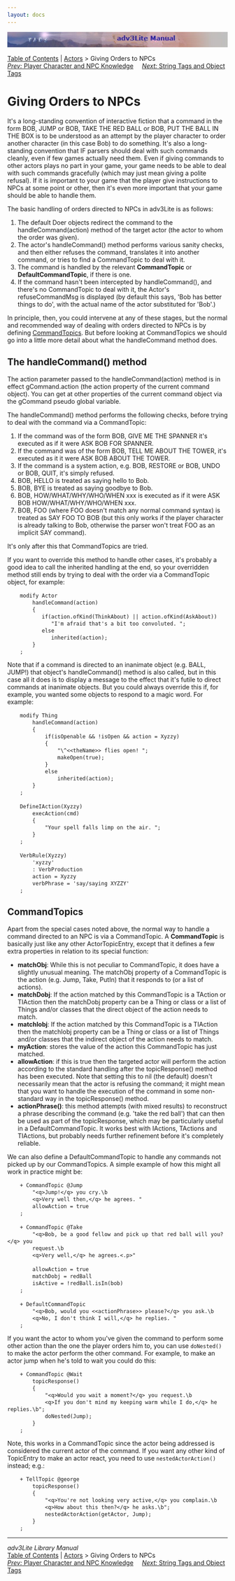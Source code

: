 ```yaml
---
layout: docs
---
```



<img src="topbar.jpg" data-border="0" />





<a href="toc.html" class="nav">Table of Contents</a> \|
<a href="actor.html" class="nav">Actors</a> \> Giving Orders to NPCs  
<span class="navnp"><a href="knowledge.html" class="nav"><em>Prev:</em> Player Character and
NPC Knowledge</a>    
<a href="tags.html" class="nav"><em>Next:</em> String Tags and Object
Tags</a>     </span>





# Giving Orders to NPCs

It's a long-standing convention of interactive fiction that a command in
the form BOB, JUMP or BOB, TAKE THE RED BALL or BOB, PUT THE BALL IN THE
BOX is to be understood as an attempt by the player character to order
another character (in this case Bob) to do something. It's also a
long-standing convention that IF parsers should deal with such commands
cleanly, even if few games actually need them. Even if giving commands
to other actors plays no part in your game, your game needs to be able
to deal with such commands gracefully (which may just mean giving a
polite refusal). If it is important to your game that the player give
instructions to NPCs at some point or other, then it's even more
important that your game should be able to handle them.

The basic handling of orders directed to NPCs in adv3Lite is as follows:

1.  The default Doer objects redirect the command to the
    handleCommand(action) method of the target actor (the actor to whom
    the order was given).
2.  The actor's handleCommand() method performs various sanity checks,
    and then either refuses the command, translates it into another
    command, or tries to find a CommandTopic to deal with it.
3.  The command is handled by the relevant **CommandTopic** or
    **DefaultCommandTopic**, if there is one.
4.  If the command hasn't been intercepted by handleCommand(), and
    there's no CommandTopic to deal with it, the Actor's
    refuseCommandMsg is displayed (by default this says, 'Bob has better
    things to do', with the actual name of the actor substituted for
    'Bob'.)

In principle, then, you could intervene at any of these stages, but the
normal and recommended way of dealing with orders directed to NPCs is by
defining [CommandTopics](#commandtopic). But before looking at
CommandTopics we should go into a little more detail about what the
handleCommand method does.

<span id="handlecom"></span>

## The handleCommand() method

The action parameter passed to the handleCommand(action) method is in
effect gCommand.action (the action property of the current command
object). You can get at other properties of the current command object
via the gCommand pseudo global variable.

The handleCommand() method performs the following checks, before trying
to deal with the command via a CommandTopic:

1.  If the command was of the form BOB, GIVE ME THE SPANNER it's
    executed as if it were ASK BOB FOR SPANNER.
2.  If the command was of the form BOB, TELL ME ABOUT THE TOWER, it's
    executed as it it were ASK BOB ABOUT THE TOWER.
3.  If the command is a system action, e.g. BOB, RESTORE or BOB, UNDO or
    BOB, QUIT, it's simply refused.
4.  BOB, HELLO is treated as saying hello to Bob.
5.  BOB, BYE is treated as saying goodbye to Bob.
6.  BOB, HOW/WHAT/WHY/WHO/WHEN xxx is executed as if it were ASK BOB
    HOW/WHAT/WHY/WHO/WHEN xxx.
7.  BOB, FOO (where FOO doesn't match any normal command syntax) is
    treated as SAY FOO TO BOB (but this only works if the player
    character is already talking to Bob, otherwise the parser won't
    treat FOO as an implicit SAY command).

It's only after this that CommandTopics are tried.

If you want to override this method to handle other cases, it's probably
a good idea to call the inherited handling at the end, so your
overridden method still ends by trying to deal with the order via a
CommandTopic object, for example:

```
    modify Actor
        handleCommand(action)
        {
           if(action.ofKind(ThinkAbout) || action.ofKind(AskAbout))
              "I'm afraid that's a bit too convoluted. ";
           else
              inherited(action);
        }
    ;
```

Note that if a command is directed to an inanimate object (e.g. BALL,
JUMP!) that object's handleCommand() method is also called, but in this
case all it does is to display a message to the effect that it's futile
to direct commands at inanimate objects. But you could always override
this if, for example, you wanted some objects to respond to a magic
word. For example:

```
    modify Thing    
        handleCommand(action)
        {
            if(isOpenable && !isOpen && action = Xyzzy)
            {
                "\^<<theName>> flies open! ";
                makeOpen(true);
            }
            else
                inherited(action);
        }
    ;

    DefineIAction(Xyzzy)
        execAction(cmd)
        {
            "Your spell falls limp on the air. ";
        }
    ;

    VerbRule(Xyzzy)
        'xyzzy'
        : VerbProduction
        action = Xyzzy
        verbPhrase = 'say/saying XYZZY'
    ;
```

  

## <span id="commandtopic">CommandTopics</span>

Apart from the special cases noted above, the normal way to handle a
command directed to an NPC is via a CommandTopic. A **CommandTopic** is
basically just like any other ActorTopicEntry, except that it defines a
few extra properties in relation to its special function:

- **matchObj**: While this is not peculiar to CommandTopic, it does have
  a slightly unusual meaning. The matchObj property of a CommandTopic is
  the action (e.g. Jump, Take, PutIn) that it responds to (or a list of
  actions).
- **matchDobj**: If the action matched by this CommandTopic is a TAction
  or TIAction then the matchDobj property can be a Thing or class or a
  list of Things and/or classes that the direct object of the action
  needs to match.
- **matchIobj**: If the action matched by this CommandTopic is a
  TIAction then the matchIobj property can be a Thing or class or a list
  of Things and/or classes that the indirect object of the action needs
  to match.
- **myAction**: stores the value of the action this CommandTopic has
  just matched.
- **allowAction**: if this is true then the targeted actor will perform
  the action according to the standard handling after the
  topicResponse() method has been executed. Note that setting this to
  nil (the default) doesn't necessarily mean that the actor is refusing
  the command; it might mean that you want to handle the execution of
  the command in some non-standard way in the topicResponse() method.
- **actionPhrase()**: this method attempts (with mixed results) to
  reconstruct a phrase describing the command (e.g. 'take the red ball')
  that can then be used as part of the topicResponse, which may be
  particularly useful in a DefaultCommandTopic. It works best with
  IActions, TActions and TIActions, but probably needs further
  refinement before it's completely reliable.

We can also define a DefaultCommandTopic to handle any commands not
picked up by our CommandTopics. A simple example of how this might all
work in practice might be:

```
    + CommandTopic @Jump
        "<q>Jump!</q> you cry.\b
        <q>Very well then,</q> he agrees. "
        allowAction = true
    ;

    + CommandTopic @Take
        "<q>Bob, be a good fellow and pick up that red ball will you?</q> you
        request.\b
        <q>Very well,</q> he agrees.<.p>"
        
        allowAction = true
        matchDobj = redBall
        isActive = !redBall.isIn(bob)
    ;

    + DefaultCommandTopic
        "<q>Bob, would you <<actionPhrase>> please?</q> you ask.\b
        <q>No, I don't think I will,</q> he replies. "
    ;
```

If you want the actor to whom you've given the command to perform some
other action than the one the player orders him to, you can use
`doNested()` to make the actor perform the other
command. For example, to make an actor jump when he's told to wait you
could do this:

```
    + CommandTopic @Wait
        topicResponse()
        {
            "<q>Would you wait a moment?</q> you request.\b
            <q>If you don't mind my keeping warm while I do,</q> he replies.\b";
            doNested(Jump);
        }
    ;
```

Note, this works in a CommandTopic since the actor being addressed is
considered the current actor of the command. If you want any other kind
of TopicEntry to make an actor react, you need to use
`nestedActorAction()` instead; e.g.:

```
    + TellTopic @george
        topicResponse()
        {
            "<q>You're not looking very active,</q> you complain.\b
            <q>How about this then?</q> he asks.\b";
            nestedActorAction(getActor, Jump);    
        }    
    ;
```



------------------------------------------------------------------------



*adv3Lite Library Manual*  
<a href="toc.html" class="nav">Table of Contents</a> \|
<a href="actor.html" class="nav">Actors</a> \> Giving Orders to NPCs  
<span class="navnp"><a href="knowledge.html" class="nav"><em>Prev:</em> Player Character and
NPC Knowledge</a>    
<a href="tags.html" class="nav"><em>Next:</em> String Tags and Object
Tags</a>     </span>


